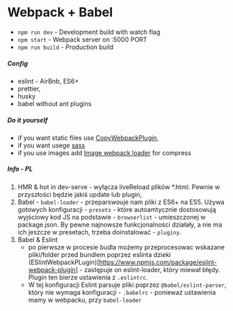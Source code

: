 # Webpack + Babel

- `npm run dev` - Development build with watch flag
- `npm start` - Webpack server on :5000 PORT
- `npm run build` - Production build

##### Config

- eslint - AirBnb, ES6+
- prettier,
- husky
- babel without ant plugins

##### Do it yourself

- if you want static files use [CopyWebpackPlugin](https://webpack.js.org/plugins/copy-webpack-plugin/),
- if you want usege [sass](https://webpack.js.org/loaders/sass-loader/)
- if you use images add [Image webpack loader](https://www.npmjs.com/package/image-webpack-loader) for compress

##### Info - PL

1. HMR & hot in dev-serve - wyłącza liveReload plików \*.html. Pewnie w przyszłości będzie jakiś update lub plugin,
2. Babel - `babel-loader` - przeparswouje nam pliki z ES6+ na ES5. Używa gotowych konfiguracji - `presets` - które autoamtycznie dostosowują wyjściowy kod JS na podstawie - `browserlist` - umieszczonej w package.json. By pewne najnowsze funkcjonalności działały, a nie ma ich jeszcze w presetach, trzeba doinstalować - `pluginy`.
3. Babel & Eslint
   - po pierwsze w procesie budla możemy przeprocesowac wskazane pliki/folder przed bundlem poprzez eslinta dzieki (ESlintWebpackPLugin)[https://www.npmjs.com/package/eslint-webpack-plugin] - zastępuje on eslint-loader, który miewał błędy. Plugin ten bierze ustawienia z `.eslintrc`.
   - W tej konfiguracji Eslint parsuje pliki poprzez `@babel/eslint-parser`, który nie wymaga konfiguracji - `.babelrc` - ponieważ ustawienia mamy w webpacku, przy `babel-loader`
